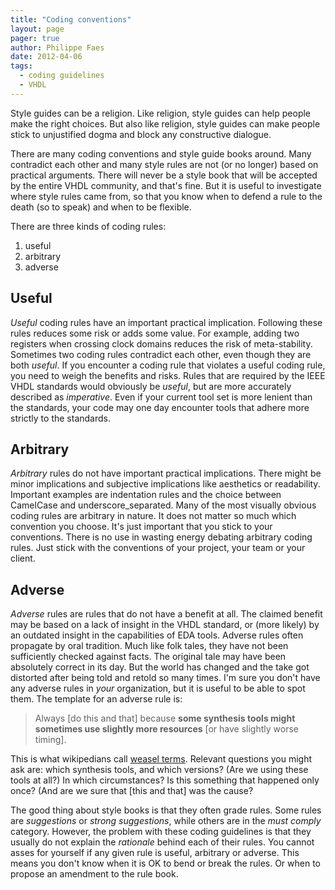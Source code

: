 ```yaml
---
title: "Coding conventions"
layout: page 
pager: true
author: Philippe Faes
date: 2012-04-06
tags: 
  - coding guidelines
  - VHDL
---
```


Style guides can be a religion. Like religion, style guides can help people make the right choices. But also like religion, style guides can make people stick to unjustified dogma and block any constructive dialogue. 

There are many coding conventions and style guide books around. Many contradict each other and many style rules are not (or no longer) based on practical arguments. There will never be a style book that will be accepted by the entire VHDL community, and that's fine. But it is useful to investigate where style rules came from, so that you know when to defend a rule to the death (so to speak) and when to be flexible.

There are three kinds of coding rules:

1. useful
2. arbitrary
3. adverse

## Useful

*Useful* coding rules have an important practical implication. Following these rules reduces some risk or adds some value. For example, adding two registers when crossing clock domains reduces the risk of meta-stability. Sometimes two coding rules contradict each other, even though they are both _useful_. If you encounter a coding rule that violates a useful coding rule, you need to weigh the benefits and risks.
Rules that are required by the IEEE VHDL standards would obviously be _useful_, but are more accurately described as _imperative_. Even if your current tool set is more lenient than the standards, your code may one day encounter tools that adhere more strictly to the standards.

## Arbitrary

*Arbitrary* rules do not have important practical implications. There might be minor implications and subjective implications like aesthetics or readability. Important examples are indentation rules and the choice between CamelCase and underscore_separated.  Many of the most visually obvious coding rules are arbitrary in nature. It does not matter so much which convention you choose. It's just important that you stick to your conventions. There is no use in wasting energy debating arbitrary coding rules. Just stick with the conventions of your project, your team or your client.

## Adverse

*Adverse* rules are rules that do not have a benefit at all. The claimed benefit may be based on a lack of insight in the VHDL standard, or (more likely) by an outdated insight in the capabilities of EDA tools. Adverse rules often propagate by oral tradition. Much like folk tales, they have not been sufficiently checked against facts. The original tale may have been absolutely correct in its day. But the world has changed and the take got distorted after being told and retold so many times. 
I'm sure you don't have any adverse rules in *your* organization, but it is useful to be able to spot them. The template for an adverse rule is: 

> Always \[do this and that\] because **some synthesis tools might sometimes use slightly more resources** \[or have slightly worse timing\].

This is what wikipedians call [weasel terms](http://en.wikipedia.org/wiki/Weasel_word). Relevant questions you might ask are: which synthesis tools, and which versions? (Are we using these tools at all?) In which circumstances? Is this something that happened only once? (And are we sure that \[this and that\] was the cause? 

The good thing about style books is that they often grade rules. Some rules are _suggestions_ or _strong suggestions_, while others are in the _must comply_ category. However, the problem with these coding guidelines is that they usually do not explain the _rationale_ behind each of their rules. You cannot asses for yourself if any given rule is useful, arbitrary or adverse. This means you don't know when it is OK to bend or break the rules. Or when to propose an amendment to the rule book.
